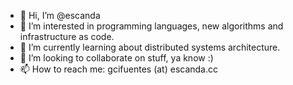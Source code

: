 - 👋 Hi, I’m @escanda
- 👀 I’m interested in programming languages, new algorithms and infrastructure as code.
- 🌱 I’m currently learning about distributed systems architecture.
- 💞️ I’m looking to collaborate on stuff, ya know :)
- 📫 How to reach me: gcifuentes (at) escanda.cc

<!---
escanda/escanda is a ✨ special ✨ repository because its `README.md` (this file) appears on your GitHub profile.
You can click the Preview link to take a look at your changes.
--->
